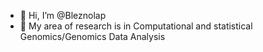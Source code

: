 - 👋 Hi, I’m @Bleznolap
- 👀 My area of research is in Computational and statistical Genomics/Genomics Data Analysis
<!--- 🌱 I’m a PhD student in [Genetics and Genomics](https://www.genetics.iastate.edu/people/blessing-olabosoye)--->
<!--- 📫 How to reach me [LinkedIn](https://www.linkedin.com/in/blessing-olabosoye) or bleznolap@gmail.com --->


<!---
Bleznolap/Bleznolap is a ✨ special ✨ repository because its `README.md` (this file) appears on your GitHub profile.
You can click the Preview link to take a look at your changes.
--->
